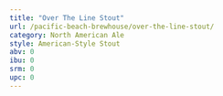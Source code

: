 ```yaml
---
title: "Over The Line Stout"
url: /pacific-beach-brewhouse/over-the-line-stout/
category: North American Ale
style: American-Style Stout
abv: 0
ibu: 0
srm: 0
upc: 0
---
```


